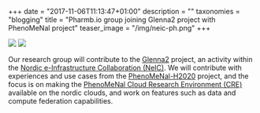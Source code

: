 +++
date = "2017-11-06T11:13:47+01:00"
description = ""
taxonomies = "blogging"
title = "Pharmb.io group joining Glenna2 project with PhenoMeNal project"
teaser_image = "/img/neic-ph.png"
+++

![](/img/phenomenal.png)
![](/img/neic-medium.png)

Our research group will contribute to the [Glenna2](https://neic.no/glenna2/) project, an activity within the [Nordic e-Infrastructure Collaboration (NeIC)](https://neic.no). We will contribute with experiences and use cases from the [PhenoMeNal-H2020](http://phenomenal-h2020.eu) project, and the focus is on making the [PhenoMeNal Cloud Research Environment (CRE)](https://portal.phenomenal-h2020.eu/cloud-research-environment) available on the nordic clouds, and work on features such as data and compute federation capabilities.